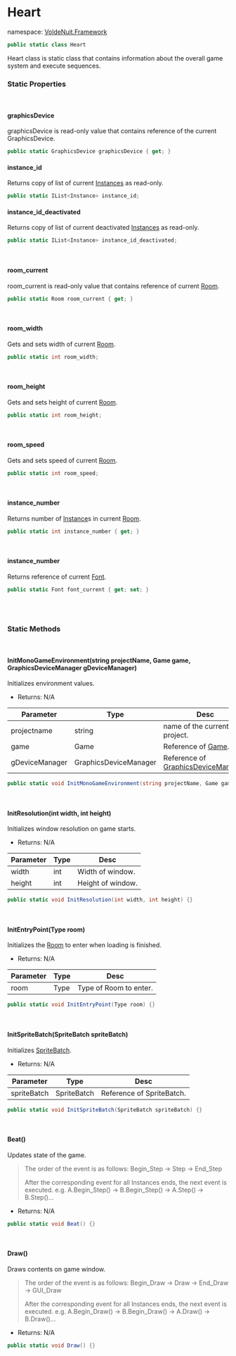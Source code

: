 # Heart

namespace: [VoldeNuit.Framework](/Framework.md)

```C#
public static class Heart
```

Heart class is static class that 
contains information about the overall game system and 
execute sequences.


### Static Properties

</br>

#### graphicsDevice

graphicsDevice is read-only value that contains reference of the current GraphicsDevice.

```C#
public static GraphicsDevice graphicsDevice { get; }
```

#### instance_id

Returns copy of list of current [Instances](/Instances/Instance.md) as read-only.

```C#
public static IList<Instance> instance_id;
```

#### instance_id_deactivated

Returns copy of list of current deactivated [Instances](/Instances/Instance.md) as read-only.

```C#
public static IList<Instance> instance_id_deactivated;
```

</br>

#### room_current

room_current is read-only value that contains reference of current [Room](/Display/Room.md).

```C#
public static Room room_current { get; }
```

</br>

#### room_width

Gets and sets width of current [Room](/Display/Room.md).

```C#
public static int room_width;
```

</br>

#### room_height

Gets and sets height of current [Room](/Display/Room.md).

```C#
public static int room_height;
```

</br>

#### room_speed

Gets and sets speed of current [Room](/Display/Room.md).

```C#
public static int room_speed;
```

</br>

#### instance_number

Returns number of [Instance](/Instances/Instance.md)s in current [Room](/Display/Room.md).

```C#
public static int instance_number { get; }
```

</br>

#### instance_number

Returns reference of current [Font](/Drawing/Font.md).

```C#
public static Font font_current { get; set; }
```

</br></br>

### Static Methods

</br>

#### InitMonoGameEnvironment(string projectName, Game game, GraphicsDeviceManager gDeviceManager)

Initializes environment values.

- Returns: N/A

|Parameter|Type|Desc|
|---|---|---|
|projectname|string|name of the current project.|
|game|Game|Reference of [Game](https://docs.monogame.net/api/Microsoft.Xna.Framework.Game.html).|
|gDeviceManager|GraphicsDeviceManager|Reference of [GraphicsDeviceManager](https://docs.monogame.net/api/Microsoft.Xna.Framework.GraphicsDeviceManager.html).|

```C#
public static void InitMonoGameEnvironment(string projectName, Game game, GraphicsDeviceManager gdevicemanager) {}
```

</br>

#### InitResolution(int width, int height)

Initializes window resolution on game starts.

- Returns: N/A

|Parameter|Type|Desc|
|---|---|---|
|width|int|Width of window.|
|height|int|Height of window.|

```C#
public static void InitResolution(int width, int height) {}
```

</br>

#### InitEntryPoint(Type room)

Initializes the [Room](/Display/Room.md) to enter when loading is finished.

- Returns: N/A

|Parameter|Type|Desc|
|---|---|---|
|room|Type|Type of Room to enter.|

```C#
public static void InitEntryPoint(Type room) {}
```

</br>

#### InitSpriteBatch(SpriteBatch spriteBatch)

Initializes [SpriteBatch](https://docs.monogame.net/api/Microsoft.Xna.Framework.Graphics.SpriteBatch.html).

- Returns: N/A

|Parameter|Type|Desc|
|---|---|---|
|spriteBatch|SpriteBatch|Reference of SpriteBatch.|

```C#
public static void InitSpriteBatch(SpriteBatch spriteBatch) {}
```

</br>

#### Beat()

Updates state of the game.

> The order of the event is as follows:
> Begin_Step -> Step -> End_Step
> 
> After the corresponding event for all Instances ends, the next event is executed.
> e.g. A.Begin_Step() -> B.Begin_Step() -> A.Step() -> B.Step()...

- Returns: N/A

```C#
public static void Beat() {}
```

</br>

#### Draw()

Draws contents on game window.

> The order of the event is as follows:
> Begin_Draw -> Draw -> End_Draw -> GUI_Draw
> 
> After the corresponding event for all Instances ends, the next event is executed.
> e.g. A.Begin_Draw() -> B.Begin_Draw() -> A.Draw() -> B.Draw()...

- Returns: N/A

```C#
public static void Draw() {}
```